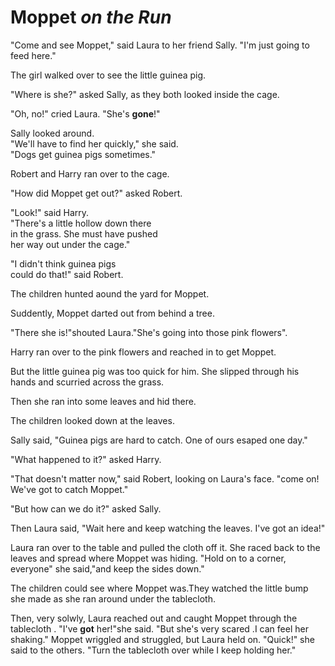 # Moppet *on the Run*

"Come and see Moppet," said Laura to her friend Sally.
"I'm just going to feed here."

The girl walked over to see the little guinea pig.

"Where is she?" asked Sally, as they both looked inside the cage.

"Oh, no!" cried Laura. "She's **gone**!"

Sally looked around.   
"We'll have to find her quickly," she said.  
"Dogs get guinea pigs sometimes."

Robert and Harry ran over to the cage.

"How did Moppet get out?" asked Robert.

"Look!" said Harry.  
"There's a little hollow down there   
in the grass. She must have pushed   
her way out under the cage."

"I didn't think guinea pigs  
could do that!" said Robert.

The children hunted aound 
the yard for Moppet.

Suddently, Moppet darted out from behind a tree.

"There she is!"shouted Laura."She's going into those pink flowers".

Harry ran over to the pink flowers and reached in to get Moppet.

But the little guinea pig was too quick for him. She slipped through his hands and scurried across the grass.

Then she ran into some leaves and hid there.

The children looked down at the leaves.

Sally said, 
"Guinea pigs are hard to catch. One of ours esaped one day."

"What happened to it?" asked Harry.

"That doesn't matter now," said Robert, looking on Laura's face. "come on! We've got to catch Moppet."

"But how can we do it?" asked Sally.

Then Laura said, "Wait here and keep watching the leaves. I've got an idea!"

Laura ran over to the table and pulled the cloth off it. She raced back to the leaves and spread where Moppet was hiding.
"Hold on to a corner, everyone" she said,"and keep the sides down."

The children could see where Moppet was.They watched the little bump she made as she ran around under the tablecloth.

Then, very solwly, Laura reached out and caught Moppet through the tablecloth . "I've **got** her!"she said.
"But she's very scared .I can feel her shaking." Moppet wriggled and struggled, but Laura held on. "Quick!"
she said to the others. "Turn the tablecloth over while I keep holding her."



